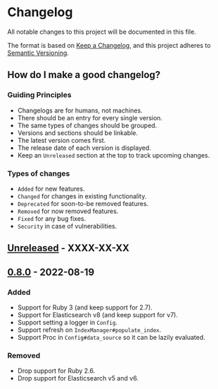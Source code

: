 # Changelog

All notable changes to this project will be documented in this file.

The format is based on [Keep a Changelog],
and this project adheres to [Semantic Versioning].

[Keep a Changelog]: https://keepachangelog.com/en/1.0.0/
[Semantic Versioning]: https://semver.org/spec/v2.0.0.html

## How do I make a good changelog?

### Guiding Principles

- Changelogs are for humans, not machines.
- There should be an entry for every single version.
- The same types of changes should be grouped.
- Versions and sections should be linkable.
- The latest version comes first.
- The release date of each version is displayed.
- Keep an `Unreleased` section at the top to track upcoming changes.

### Types of changes

- `Added` for new features.
- `Changed` for changes in existing functionality.
- `Deprecated` for soon-to-be removed features.
- `Removed` for now removed features.
- `Fixed` for any bug fixes.
- `Security` in case of vulnerabilities.

## [Unreleased] - XXXX-XX-XX

## [0.8.0] - 2022-08-19
### Added
- Support for Ruby 3 (and keep support for 2.7).
- Support for Elasticsearch v8 (and keep support for v7).
- Support setting a logger in `Config`.
- Support refresh on `IndexManager#populate_index`.
- Support Proc in `Config#data_source` so it can be lazily evaluated.

### Removed
- Drop support for Ruby 2.6.
- Drop support for Elasticsearch v5 and v6.

[Unreleased]: https://github.com/carwow/zelastic/compare/v0.8.0...HEAD
[0.8.0]: https://github.com/carwow/zelastic/releases/tag/v0.8.0
